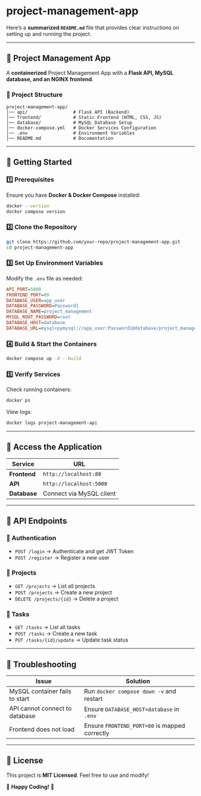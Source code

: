# project-management-app
Here’s a **summarized `README.md`** file that provides clear instructions on setting up and running the project.

---

## **📌 Project Management App**
A **containerized** Project Management App with a **Flask API, MySQL database, and an NGINX frontend**.

### **📁 Project Structure**
```
project-management-app/
│── api/                 # Flask API (Backend)
│── frontend/            # Static Frontend (HTML, CSS, JS)
│── database/            # MySQL Database Setup
│── docker-compose.yml   # Docker Services Configuration
│── .env                 # Environment Variables
│── README.md            # Documentation
```

---

## **🚀 Getting Started**
### **1️⃣ Prerequisites**
Ensure you have **Docker & Docker Compose** installed:
```sh
docker --version
docker compose version
```

### **2️⃣ Clone the Repository**
```sh
git clone https://github.com/your-repo/project-management-app.git
cd project-management-app
```

### **3️⃣ Set Up Environment Variables**
Modify the `.env` file as needed:
```ini
API_PORT=5000
FRONTEND_PORT=80
DATABASE_USER=app_user
DATABASE_PASSWORD=Password1
DATABASE_NAME=project_management
MYSQL_ROOT_PASSWORD=root
DATABASE_HOST=database
DATABASE_URL=mysql+pymysql://app_user:Password1@database/project_management
```

### **4️⃣ Build & Start the Containers**
```sh
docker compose up -d --build
```

### **5️⃣ Verify Services**
Check running containers:
```sh
docker ps
```
View logs:
```sh
docker logs project-management-api
```

---

## **🔗 Access the Application**
| Service   | URL |
|-----------|----------------------------------|
| **Frontend** | `http://localhost:80` |
| **API**      | `http://localhost:5000` |
| **Database** | Connect via MySQL client |

---

## **📂 API Endpoints**
### **🔐 Authentication**
- `POST /login` → Authenticate and get JWT Token
- `POST /register` → Register a new user

### **📁 Projects**
- `GET /projects` → List all projects
- `POST /projects` → Create a new project
- `DELETE /projects/{id}` → Delete a project

### **📌 Tasks**
- `GET /tasks` → List all tasks
- `POST /tasks` → Create a new task
- `PUT /tasks/{id}/update` → Update task status

---

## **🐞 Troubleshooting**
| Issue | Solution |
|-------|----------|
| MySQL container fails to start | Run `docker compose down -v` and restart |
| API cannot connect to database | Ensure `DATABASE_HOST=database` in `.env` |
| Frontend does not load | Ensure `FRONTEND_PORT=80` is mapped correctly |

---

## **📜 License**
This project is **MIT Licensed**. Feel free to use and modify!

🚀 **Happy Coding!** 🚀